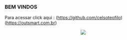 <h3>BEM VINDOS </h3>


Para acessar click aqui : (https://github.com/celsoteofilo)
(https://outsmart.com.br)


<p align="center">
<img src= "https://outsmart.com.br/wp-content/uploads/elementor/thumbs/Logo-Horizontal_outsmart-6084355-p6yximnrsobwt7z3lfyl1wc4ar8cuujo6nimqw4a5m.png"/>
</p>
